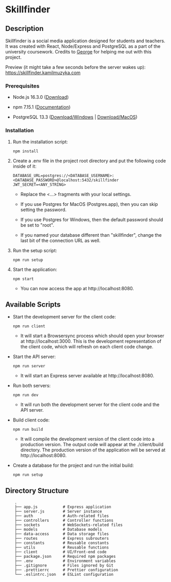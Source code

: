 # Skillfinder

## Description

Skillfinder is a social media application designed for students and teachers. It was
created with React, Node/Express and PostgreSQL as a part of the university
coursework. Credits to [George](https://github.com/UP933287) for helping me out
with this project.

Preview (it might take a few seconds before the server wakes up): https://skillfinder.kamilmuzyka.com

### Prerequisites

-   Node.js 16.3.0 ([Download](https://nodejs.org/en/))

-   npm 7.15.1 ([Documentation](https://www.npmjs.com/get-npm))

-   PostgreSQL 13.3 ([Download/Windows](https://www.postgresql.org/download/) | [Download/MacOS](https://postgresapp.com/))

### Installation

1. Run the installation script:

    ```
    npm install
    ```

2. Create a .env file in the project root directory and put the following code
   inside of it:
    ```
    DATABASE_URL=postgres://<DATABASE_USERNAME>:<DATABASE_PASSWORD>@localhost:5432/skillfinder
    JWT_SECRET=<ANY_STRING>
    ```

    -   Replace the <...> fragments with your local settings.

    -   If you use Postgres for MacOS (Postgres.app), then you can skip setting the password.

    -   If you use Postgres for Windows, then the default password should be set to "root".

    -   If you named your database different than "skillfinder", change the last bit of the connection URL as well.

3. Run the setup script:

    ```
    npm run setup
    ```

4. Start the application:

    ```
    npm start
    ```

    -   You can now access the app at http://localhost:8080.

## Available Scripts

-   Start the development server for the client code:

    ```
    npm run client
    ```

    -   It will start a Browsersync process which should open your browser at http://localhost:3000. This is the development representation of the client code, which will refresh on each client code change.

-   Start the API server:

    ```
    npm run server
    ```

    -   It will start an Express server available at http://localhost:8080.

-   Run both servers:

    ```
    npm run dev
    ```

    -   It will run both the development server for the client code and the API server.

-   Build client code:

    ```
    npm run build
    ```

    -   It will compile the development version of the client code into a production version. The output code will appear at the ./client/build directory. The production version of the application will be served at http://localhost:8080.

-   Create a database for the project and run the initial build:

    ```
    npm run setup
    ```

## Directory Structure

```
    .
    ├── app.js           # Express application
    ├── server.js        # Server instance
    ├── auth             # Auth-related files
    ├── controllers      # Controller functions
    ├── sockets          # WebSockets-related files
    ├── models           # Database models
    ├── data-access      # Data storage files
    ├── routes           # Express subrouters
    ├── constants        # Reusable constants
    ├── utils            # Reusable functions
    ├── client           # UI/Front-end code
    ├── package.json     # Required npm packages
    ├── .env             # Environment variables
    ├── .gitignore       # Files ignored by Git
    ├── .prettierrc      # Prettier configuration
    └── .eslintrc.json   # ESLint configuration
```
